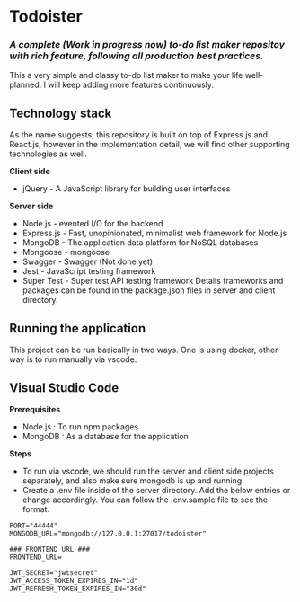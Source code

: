 # Todoister

### _A complete (Work in progress now) to-do list maker repositoy with rich feature, following all production best practices._

This a very simple and classy to-do list maker to make your life well-planned. I will keep adding more features continuously.

## Technology stack
As the name suggests, this repository is built on top of Express.js and React.js, however in the implementation detail, we will find other supporting technologies as well.

<strong>Client side</strong>
- jQuery - A JavaScript library for building user interfaces

<strong>Server side</strong>
- Node.js - evented I/O for the backend
- Express.js - Fast, unopinionated, minimalist web framework for Node.js
- MongoDB - The application data platform for NoSQL databases
- Mongoose - mongoose
- Swagger - Swagger (Not done yet)
- Jest - JavaScript testing framework
- Super Test - Super test API testing framework
Details frameworks and packages can be found in the package.json files in server and client directory.

## Running the application
This project can be run basically in two ways. One is using docker, other way is to run manually via vscode.

## Visual Studio Code

<strong>Prerequisites</strong>
- Node.js : To run npm packages
- MongoDB : As a database for the application

**Steps**
- To run via vscode, we should run the server and client side projects separately, and also make sure mongodb is up and running.
- Create a .env file inside of the server directory. Add the below entries or change accordingly. You can follow the .env.sample file to see the format.

```
PORT="44444"
MONGODB_URL="mongodb://127.0.0.1:27017/todoister"

### FRONTEND URL ###
FRONTEND_URL=

JWT_SECRET="jwtsecret"
JWT_ACCESS_TOKEN_EXPIRES_IN="1d"
JWT_REFRESH_TOKEN_EXPIRES_IN="30d"
```


